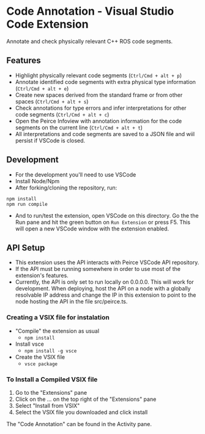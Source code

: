 # Code Annotation - Visual Studio Code Extension

Annotate and check physically relevant C++ ROS code segments.

## Features

- Highlight physically relevant code segments (`Ctrl/Cmd + alt + p`)
- Annotate identified code segments with extra physical type information (`Ctrl/Cmd + alt + e`)
- Create new spaces derived from the standard frame or from other spaces (`Ctrl/Cmd + alt + s`)
- Check annotations for type errors and infer interpretations for other code segments (`Ctrl/Cmd + alt + c`)
- Open the Peirce Infoview with annotation information for the code segments on the current line (`Ctrl/Cmd + alt + t`)
- All interpretations and code segments are saved to a JSON file and wiil persist if VSCode is closed.

## Development

- For the development you'll need to use VSCode
- Install Node/Npm
- After forking/cloning the repository, run:
```
npm install
npm run compile
```
- And to run/test the extension, open VSCode on this directory. Go the the Run pane and hit the green button on `Run Extension` or press F5. This will open a new VSCode window with the extension enabled.

## API Setup

- This extension uses the API interacts with Peirce VSCode API repository.
- If the API must be running somewhere in order to use most of the extension's features.
- Currently, the API is only set to run locally on 0.0.0.0. This will work for development. When deploying, host the API on a node with a globally resolvable IP address and change the IP in this extension to point to the node hosting the API in the file src/peirce.ts.

### Creating a VSIX file for instalation

- "Compile" the extension as usual
  - `npm install`
- Install vsce
  - `npm install -g vsce`
- Create the VSIX file
  - `vsce package`

### To Install a Compiled VSIX file

1. Go to the "Extensions" pane
2. Click on the ... on the top right of the "Extensions" pane
3. Select "Install from VSIX"
4. Select the VSIX file you downloaded and click install

The "Code Annotation" can be found in the Activity pane.

